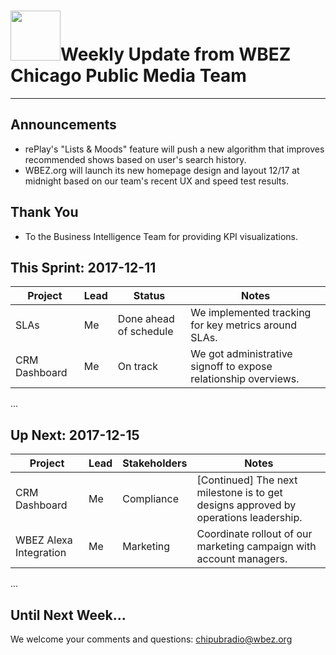 # <img src="http://www.wbez.org/img/social_default.png" width="80"></img>Weekly Update from WBEZ Chicago Public Media Team
---

## Announcements
- rePlay's "Lists & Moods" feature will push a new algorithm that improves recommended shows based on user's search history.
- WBEZ.org will launch its new homepage design and layout 12/17 at midnight based on our team's recent UX and speed test results.

## Thank You
- To the Business Intelligence Team for providing KPI visualizations.

## This Sprint: 2017-12-11

Project         | Lead | Status                     | Notes
----------------|------|----------------------------|---------------------------------------------------------------
SLAs            | Me   | Done ahead of schedule     | We implemented tracking for key metrics around SLAs.
CRM Dashboard   | Me   | On track                   | We got administrative signoff to expose relationship overviews.
...

## Up Next: 2017-12-15
Project            | Lead | Stakeholders               | Notes
-------------------|------|----------------------------|--------------------------------------------------------------------------------------
CRM Dashboard      | Me   | Compliance                 | [Continued] The next milestone is to get designs approved by operations leadership.
WBEZ Alexa Integration | Me   | Marketing                  | Coordinate rollout of our marketing campaign with account managers.
...

## Until Next Week...
We welcome your comments and questions: [chipubradio@wbez.org](http://amandaclaireoconnor.com/)
